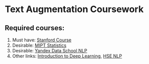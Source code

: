 # Text Augmentation Coursework

## Required courses:
1. Must have: [Stanford Course](http://web.stanford.edu/class/cs224n/)
2. Desirable: [MIPT Statistics](https://www.coursera.org/learn/stats-for-data-analysis)
3. Desirable: [Yandex Data School NLP](https://github.com/yandexdataschool/nlp_course)
4. Other links: [Introduction to Deep Learning](https://ru.coursera.org/learn/intro-to-deep-learning), [HSE NLP](https://ru.coursera.org/learn/language-processing)
